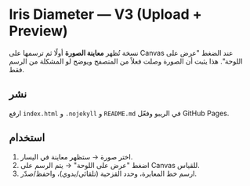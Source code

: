
# Iris Diameter — V3 (Upload + Preview)

نسخة تُظهر **معاينة الصورة** أولًا ثم ترسمها على Canvas عند الضغط "عرض على اللوحة".
هذا يثبت أن الصورة وصلت فعلاً من المتصفح ويوضح لو المشكلة من الرسم فقط.

## نشر
ارفع `index.html` و `.nojekyll` و `README.md` في الريبو وفعّل GitHub Pages.

## استخدام
1) اختر صورة → ستظهر معاينة في اليسار.
2) اضغط "عرض على اللوحة" → يتم الرسم على Canvas للقياس.
3) ارسم خط المعايرة، وحدد القزحية (تلقائي/يدوي)، واحفظ/صدّر.
